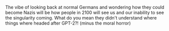 The vibe of looking back at normal Germans and wondering how they could become Nazis will be how people in 2100 will see us and our inability to see the singularity coming. What do you mean they didn't understand where things where headed after GPT-2?! (minus the moral horror)

